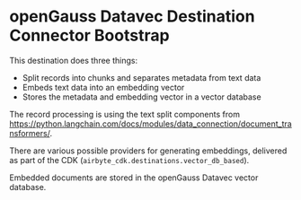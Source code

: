 # openGauss Datavec Destination Connector Bootstrap

This destination does three things:

- Split records into chunks and separates metadata from text data
- Embeds text data into an embedding vector
- Stores the metadata and embedding vector in a vector database

The record processing is using the text split components from https://python.langchain.com/docs/modules/data_connection/document_transformers/.

There are various possible providers for generating embeddings, delivered as part of the CDK (`airbyte_cdk.destinations.vector_db_based`).

Embedded documents are stored in the openGauss Datavec vector database.
